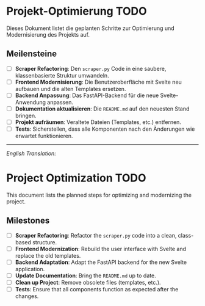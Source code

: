 # Projekt-Optimierung TODO

Dieses Dokument listet die geplanten Schritte zur Optimierung und Modernisierung des Projekts auf.

## Meilensteine

- [ ] **Scraper Refactoring**: Den `scraper.py` Code in eine saubere, klassenbasierte Struktur umwandeln.
- [ ] **Frontend Modernisierung**: Die Benutzeroberfläche mit Svelte neu aufbauen und die alten Templates ersetzen.
- [ ] **Backend Anpassung**: Das FastAPI-Backend für die neue Svelte-Anwendung anpassen.
- [ ] **Dokumentation aktualisieren**: Die `README.md` auf den neuesten Stand bringen.
- [ ] **Projekt aufräumen**: Veraltete Dateien (Templates, etc.) entfernen.
- [ ] **Tests**: Sicherstellen, dass alle Komponenten nach den Änderungen wie erwartet funktionieren.

---
*English Translation:*

# Project Optimization TODO

This document lists the planned steps for optimizing and modernizing the project.

## Milestones

- [ ] **Scraper Refactoring**: Refactor the `scraper.py` code into a clean, class-based structure.
- [ ] **Frontend Modernization**: Rebuild the user interface with Svelte and replace the old templates.
- [ ] **Backend Adaptation**: Adapt the FastAPI backend for the new Svelte application.
- [ ] **Update Documentation**: Bring the `README.md` up to date.
- [ ] **Clean up Project**: Remove obsolete files (templates, etc.).
- [ ] **Tests**: Ensure that all components function as expected after the changes.
